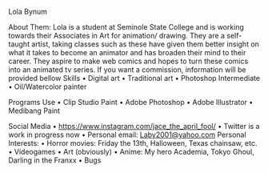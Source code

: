 

Lola Bynum


About Them:
Lola is a student at Seminole State College and is working towards their Associates in Art for animation/ drawing.
They are a self-taught artist, taking classes such as these have given them better insight on what it takes to become an animator and has broaden their mind to their career. They aspire to make web comics and hopes to turn these comics into an animated tv series. If you want a commission, information will be provided bellow
Skills
•	Digital art
•	Traditional art
•	Photoshop Intermediate
•	Oil/Watercolor painter

Programs Use
•	Clip Studio Paint
•	Adobe Photoshop
•	Adobe Illustrator
•	Medibang Paint

Social Media
•	https://www.instagram.com/jace_the_april_fool/
•	Twitter is a work in progress now
•	Personal email: Laby2001@yahoo.com
Personal Interests:
•	Horror movies: Friday the 13th, Halloween, Texas chainsaw, etc.
•	Videogames
•	Art (obviously)
•	Anime: My hero Academia, Tokyo Ghoul, Darling in the Franxx
•	Bugs

